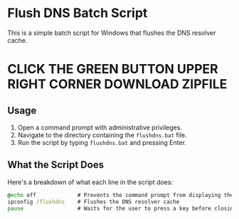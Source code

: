 # Flush DNS Batch Script 

This is a simple batch script for Windows that flushes the DNS resolver cache.



# CLICK THE GREEN BUTTON UPPER RIGHT CORNER DOWNLOAD ZIPFILE

## Usage

1. Open a command prompt with administrative privileges.
2. Navigate to the directory containing the `flushdns.bat` file.
3. Run the script by typing `flushdns.bat` and pressing Enter.

## What the Script Does

Here's a breakdown of what each line in the script does:

```bat
@echo off             # Prevents the command prompt from displaying the commands in the script as they run
ipconfig /flushdns    # Flushes the DNS resolver cache
pause                 # Waits for the user to press a key before closing the command prompt window
